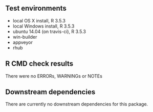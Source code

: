 ## Test environments

* local OS X install, R 3.5.3
* local Windows install, R 3.5.3
* ubuntu 14.04 (on travis-ci), R 3.5.3
* win-builder
* appveyor
* rhub


## R CMD check results

There were no ERRORs, WARNINGs or NOTEs
  

## Downstream dependencies

There are currently no downstream dependencies for this package.